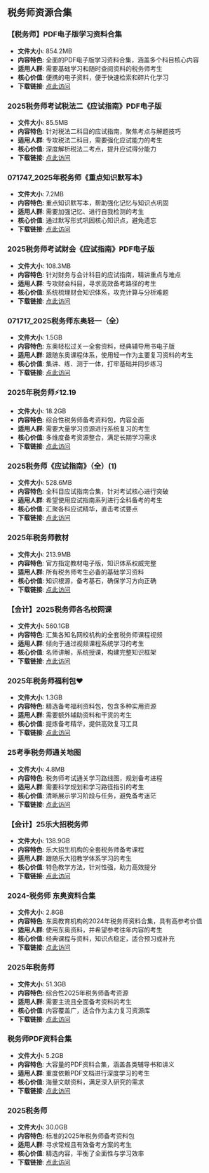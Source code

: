 ## 税务师资源合集

### 【税务师】PDF电子版学习资料合集
- **文件大小**: 854.2MB
- **内容特色**: 全面的PDF电子版学习资料合集，涵盖多个科目核心内容
- **适用人群**: 需要基础学习和随时查阅资料的税务师考生
- **核心价值**: 便携的电子资料，便于快速检索和碎片化学习
- **下载链接**: [点此访问](https://pan.quark.cn/s/00d30284f4b8)

### 2025税务师考试税法二《应试指南》PDF电子版
- **文件大小**: 85.5MB
- **内容特色**: 针对税法二科目的应试指南，聚焦考点与解题技巧
- **适用人群**: 专攻税法二科目，需要强化应试能力的考生
- **核心价值**: 深度解析税法二考点，提升应试得分能力
- **下载链接**: [点此访问](https://pan.quark.cn/s/521e752883d1)

### 071747_2025年税务师《重点知识默写本》
- **文件大小**: 7.2MB
- **内容特色**: 重点知识默写本，帮助强化记忆与知识点巩固
- **适用人群**: 需要加强记忆、进行自我检测的考生
- **核心价值**: 通过默写形式巩固核心知识点，避免遗忘
- **下载链接**: [点此访问](https://pan.quark.cn/s/058f74ddb105)

### 2025税务师考试财会《应试指南》PDF电子版
- **文件大小**: 108.3MB
- **内容特色**: 针对财务与会计科目的应试指南，精讲重点与难点
- **适用人群**: 专攻财会科目，寻求高效备考路径的考生
- **核心价值**: 系统梳理财会知识体系，攻克计算与分析难题
- **下载链接**: [点此访问](https://pan.quark.cn/s/d6c4eea7b485)

### 071717_2025税务师东奥轻一（全）
- **文件大小**: 1.5GB
- **内容特色**: 东奥轻松过关一全套资料，经典辅导用书电子版
- **适用人群**: 跟随东奥课程体系，使用轻一作为主要复习资料的考生
- **核心价值**: 集讲、练、测于一体，打牢基础并同步练习
- **下载链接**: [点此访问](https://pan.quark.cn/s/7ae97cd654a4)

### 2025年税务师⚡12.19
- **文件大小**: 18.2GB
- **内容特色**: 综合性税务师备考资料包，内容全面
- **适用人群**: 需要大量学习资源进行系统复习的考生
- **核心价值**: 多维度备考资源整合，满足长期学习需求
- **下载链接**: [点此访问](https://pan.quark.cn/s/693870141eb7)

### 2025税务师《应试指南》（全）(1)
- **文件大小**: 528.6MB
- **内容特色**: 全科目应试指南合集，针对考试核心进行突破
- **适用人群**: 希望使用应试指南系列进行全科备考的考生
- **核心价值**: 汇聚各科应试精华，直击考试要点
- **下载链接**: [点此访问](https://pan.quark.cn/s/6401516c6e6e)

### 2025年税务师教材
- **文件大小**: 213.9MB
- **内容特色**: 官方指定教材电子版，知识体系权威完整
- **适用人群**: 所有税务师考生必备的基础学习资料
- **核心价值**: 知识根源，备考基石，确保学习方向正确
- **下载链接**: [点此访问](https://pan.quark.cn/s/97e67f494e81)

### 【会计】2025税务师各名校网课
- **文件大小**: 560.1GB
- **内容特色**: 汇集各知名网校机构的全套税务师课程视频
- **适用人群**: 倾向于通过视频课程系统学习的考生
- **核心价值**: 名师讲解，系统授课，构建完整知识框架
- **下载链接**: [点此访问](https://pan.quark.cn/s/4b8ead46c2c0)

### 2025年税务师福利包❤️
- **文件大小**: 1.3GB
- **内容特色**: 精选备考福利资料包，包含多种实用资源
- **适用人群**: 需要额外辅助资料和干货的考生
- **核心价值**: 提炼备考精华，提供高效复习工具
- **下载链接**: [点此访问](https://pan.quark.cn/s/08fa3b522e25)

### 25考季税务师通关地图
- **文件大小**: 4.8MB
- **内容特色**: 税务师考试通关学习路线图，规划备考进程
- **适用人群**: 需要科学规划和学习路径指引的考生
- **核心价值**: 清晰展示学习阶段与任务，避免备考迷茫
- **下载链接**: [点此访问](https://pan.quark.cn/s/9ec42c65697d)

### 【会计】25乐大招税务师
- **文件大小**: 138.9GB
- **内容特色**: 乐大招生机构的全套税务师备考课程
- **适用人群**: 跟随乐大招教学体系学习的考生
- **核心价值**: 特色教学方法，针对性强，助力高效提分
- **下载链接**: [点此访问](https://pan.quark.cn/s/1bc1bddddcdb)

### 2024-税务师 东奥资料合集
- **文件大小**: 2.8GB
- **内容特色**: 东奥教育机构的2024年税务师资料合集，具有高参考价值
- **适用人群**: 使用东奥资料，并希望参考往年内容的考生
- **核心价值**: 经典课程与资料，知识点稳定，适合预习或补充
- **下载链接**: [点此访问](https://pan.quark.cn/s/b13fc33307d1)

### 2025年税务师
- **文件大小**: 51.3GB
- **内容特色**: 综合性2025年税务师备考资源
- **适用人群**: 需要主流且全面备考资料的考生
- **核心价值**: 内容覆盖广，适合作为主力复习资源库
- **下载链接**: [点此访问](https://pan.quark.cn/s/4e0fd86105d7)

### 税务师PDF资料合集
- **文件大小**: 5.2GB
- **内容特色**: 大容量的PDF资料合集，涵盖各类辅导书和讲义
- **适用人群**: 重度依赖PDF文档进行深度学习的考生
- **核心价值**: 海量文献资料，满足深入研究的需求
- **下载链接**: [点此访问](https://pan.quark.cn/s/f206be448688)

### 2025税务师
- **文件大小**: 30.0GB
- **内容特色**: 标准的2025年税务师备考资料包
- **适用人群**: 寻求常规且有效备考方案的考生
- **核心价值**: 精选内容，平衡了全面性与学习效率
- **下载链接**: [点此访问](https://pan.quark.cn/s/f752a3b02c99)